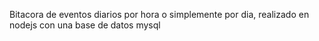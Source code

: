 Bitacora de eventos diarios por hora o simplemente por dia, realizado en nodejs con una base de datos mysql